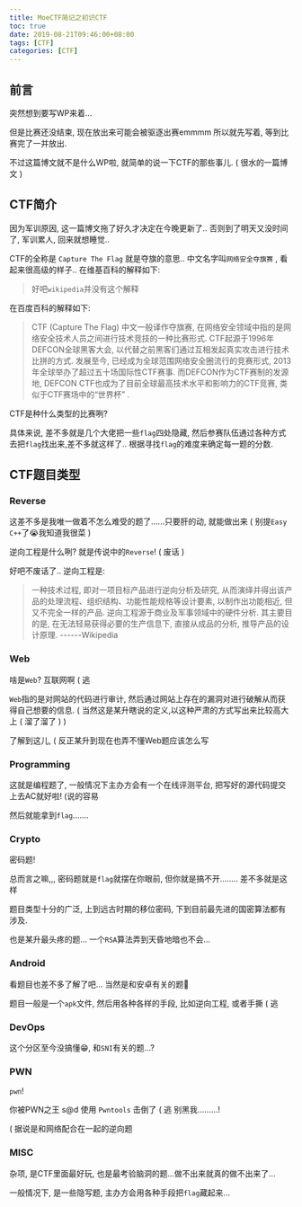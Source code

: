 ```yaml
---
title: MoeCTF简记之初识CTF
toc: true
date: 2019-08-21T09:46:00+08:00
tags: [CTF]
categories: [CTF]
---
```


## 前言

突然想到要写WP来着...

但是比赛还没结束, 现在放出来可能会被驱逐出赛emmmm 所以就先写着, 等到比赛完了一并放出.

不过这篇博文就不是什么WP啦, 就简单的说一下CTF的那些事儿. ( 很水的一篇博文 )

<!--more-->

## CTF简介

因为军训原因, 这一篇博文拖了好久才决定在今晚更新了.. 否则到了明天又没时间了, 军训累人, 回来就想睡觉..

CTF的全称是 `Capture The Flag` 就是夺旗的意思.. 中文名字叫`网络安全夺旗赛` , 看起来很高级的样子.. 在维基百科的解释如下:

>好吧`wikipedia`并没有这个解释

在百度百科的解释如下:

> CTF (Capture The Flag) 中文一般译作夺旗赛, 在网络安全领域中指的是网络安全技术人员之间进行技术竞技的一种比赛形式. CTF起源于1996年DEFCON全球黑客大会, 以代替之前黑客们通过互相发起真实攻击进行技术比拼的方式. 发展至今, 已经成为全球范围网络安全圈流行的竞赛形式, 2013年全球举办了超过五十场国际性CTF赛事. 而DEFCON作为CTF赛制的发源地, DEFCON CTF也成为了目前全球最高技术水平和影响力的CTF竞赛, 类似于CTF赛场中的“世界杯” . 

CTF是种什么类型的比赛咧?

具体来说, 差不多就是几个大佬把一些`flag`四处隐藏, 然后参赛队伍通过各种方式去把`flag`找出来,差不多就这样了.. 根据寻找`flag`的难度来确定每一题的分数.

## CTF题目类型

### Reverse

这差不多是我唯一做着不怎么难受的题了......只要肝的动, 就能做出来 ( 别提`Easy C++`了😭我知道我很菜 )

逆向工程是什么咧? 就是传说中的`Reverse`! ( 废话 )

好吧不废话了.. 逆向工程是:

> 一种技术过程, 即对一项目标产品进行逆向分析及研究, 从而演绎并得出该产品的处理流程、组织结构、功能性能规格等设计要素, 以制作出功能相近, 但又不完全一样的产品. 逆向工程源于商业及军事领域中的硬件分析. 其主要目的是, 在无法轻易获得必要的生产信息下, 直接从成品的分析, 推导产品的设计原理.               ------Wikipedia

### Web

啥是`Web`? 互联网啊 ( 逃

`Web`指的是对网站的代码进行审计, 然后通过网站上存在的漏洞对进行破解从而获得自己想要的信息. ( 当然这是某升瞎说的定义,以这种严肃的方式写出来比较高大上 ( 溜了溜了 ) )

了解到这儿, ( 反正某升到现在也弄不懂Web题应该怎么写

### Programming

这就是编程题了, 一般情况下主办方会有一个在线评测平台, 把写好的源代码提交上去AC就好啦! (说的容易

然后就能拿到`flag`…....

### Crypto

密码题!

总而言之嘛,,, 密码题就是`flag`就摆在你眼前, 但你就是搞不开........ 差不多就是这样

题目类型十分的广泛, 上到远古时期的移位密码, 下到目前最先进的国密算法都有涉及.

也是某升最头疼的题... 一个`RSA`算法弄到天昏地暗也不会...

### Android

看题目也差不多了解了吧... 当然是和安卓有关的题🤪

题目一般是一个`apk`文件, 然后用各种各样的手段, 比如逆向工程, 或者手撕 ( 逃

### DevOps

这个分区至今没搞懂😁, 和`SNI`有关的题...?

### PWN

`pwn`!

你被PWN之王 s@d 使用 `Pwntools` 击倒了 ( 逃 别黑我.........!

( 据说是和网络配合在一起的逆向题

### MISC

杂项, 是CTF里面最好玩, 也是最考验脑洞的题...做不出来就真的做不出来了...

一般情况下, 是一些隐写题, 主办方会用各种手段把`flag`藏起来...

